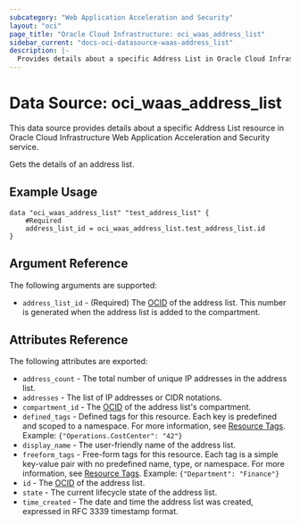 ```yaml
---
subcategory: "Web Application Acceleration and Security"
layout: "oci"
page_title: "Oracle Cloud Infrastructure: oci_waas_address_list"
sidebar_current: "docs-oci-datasource-waas-address_list"
description: |-
  Provides details about a specific Address List in Oracle Cloud Infrastructure Web Application Acceleration and Security service
---
```


# Data Source: oci_waas_address_list
This data source provides details about a specific Address List resource in Oracle Cloud Infrastructure Web Application Acceleration and Security service.

Gets the details of an address list.

## Example Usage

```hcl
data "oci_waas_address_list" "test_address_list" {
	#Required
	address_list_id = oci_waas_address_list.test_address_list.id
}
```

## Argument Reference

The following arguments are supported:

* `address_list_id` - (Required) The [OCID](https://docs.cloud.oracle.com/iaas/Content/General/Concepts/identifiers.htm) of the address list. This number is generated when the address list is added to the compartment.


## Attributes Reference

The following attributes are exported:

* `address_count` - The total number of unique IP addresses in the address list.
* `addresses` - The list of IP addresses or CIDR notations.
* `compartment_id` - The [OCID](https://docs.cloud.oracle.com/iaas/Content/General/Concepts/identifiers.htm) of the address list's compartment.
* `defined_tags` - Defined tags for this resource. Each key is predefined and scoped to a namespace. For more information, see [Resource Tags](https://docs.cloud.oracle.com/iaas/Content/General/Concepts/resourcetags.htm).  Example: `{"Operations.CostCenter": "42"}` 
* `display_name` - The user-friendly name of the address list.
* `freeform_tags` - Free-form tags for this resource. Each tag is a simple key-value pair with no predefined name, type, or namespace. For more information, see [Resource Tags](https://docs.cloud.oracle.com/iaas/Content/General/Concepts/resourcetags.htm).  Example: `{"Department": "Finance"}` 
* `id` - The [OCID](https://docs.cloud.oracle.com/iaas/Content/General/Concepts/identifiers.htm) of the address list.
* `state` - The current lifecycle state of the address list.
* `time_created` - The date and time the address list was created, expressed in RFC 3339 timestamp format.

